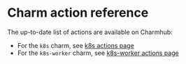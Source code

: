 # Charm action reference

The up-to-date list of actions are available on Charmhub:

* For the `k8s` charm, see [k8s actions page]
* For the `k8s-worker` charm, see [k8s-worker actions page]

<!-- LINKS -->
[k8s actions page]: https://charmhub.io/k8s/actions
[k8s-worker actions page]: https://charmhub.io/k8s-worker/actions

